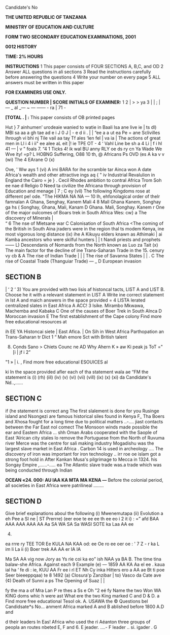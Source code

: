 Candidate's No

**THE UNITED REPUBLIC OF TANZANIA**

**MINISTRY OF EDUCATION AND CULTURE**

**FORM TWO SECONDARY EDUCATION EXAMINATIONS, 2001**

**0012 HISTORY**

**TIME: 2% HOURS**

**INSTRUCTIONS**
1 This paper consists of FOUR SECTIONS A, B,C, and OD
2 Answer ALL questions in ali sections
3 Read the instructions carefully before answering the questions
4 Write your number on every page
5 ALL answers must be written in this paper

**FOR EXAMINERS USE ONLY.**

**QUESTION NUMBER | SCORE INITIALS OF EXAMINER:**
1
2 | > > ya
3 | | ; | — _ al _— ~ — —— -
ra | 71 -

**[TOTAL . | :**
This paper consists of OB printed pages

Hut
} 7 ainhumen’
urodeaie wanied to watie in Baali Isa ane live ie | ts dl) MBI sa aa a gh tae ad e i
J 0
J | - e d ii .
| | “ee a a ut ea Pe =
ane Sclivilles Ihrough vi bhi nj Tile vail aa tay Tf ales ‘len fel
| va ia
| The actions of great men in
Ll i 4 i ii" ee alee aL eit
|! ie TPE OT -
4 ‘ Vahl Line be sh a 4 Li
| f i hl 41
— |
v "
foals 7. 
“4
1 Ticks 4!
ik wal BU anny
RLY oe ds ry cn Ya Wade We Wve ity!
=p? L
HOBNG Suffering,
O88 10 th,
@ Africans
Ps OVD (es
A
ka v
v
(wi) The 4
EArane
O
(x)

Ove, '
Ww ays 1
(vi) A imi BARA for ihe scramble tar Ainca won
   A date
Africa's wealth and other attractive ings aq { " iv Industrial Revalulion in England the Cairo =
je } . Cecil Rhodes ambition to contral Africa Trom Soh ee nae d Religio
0 Need ta civilize the Africana through provision of Education and menage
| 7 ; C
ey (vil) The following Kingdoms rose at different pe! ode. "The HIKMA NA NA —
10 Ih, ehfonolagical order of thelr famnalan
   A Ghana, Senghay, Kanem Mali 4
8 Mall Ghana Kanem, Songhay ga hs
( Songhay, Ghana, Mali, Kanam
   D Ghana. Mali, Songhay. Kanem r
One of the major oulcomes of Boars trek in South Africa Wes:
cw}
a The discovery of Minerals | \
“
6 The nse of Mletsane war
   C Calonisation of South Africa
<The coming of the British in South Aina jraders were in the region thal ts modem Kenya, ine most vigorous long distance
(ix)
ihe
   A Kikuyu elders knawn as Athimaki |
ai Kamba ancestors who were skilful hunters | |
t Nandi priests and prophets ——
L) Descendanis of Nomards from the North known as Luo za Tait
(x) The main factor for the decline of ine Trans-Saharan Trade in the 15. cenury vy cb &
   A The rise of Indian Trade | |
| The rise of Savanna States | |
. C The rise of Coastal Trade (Thanguiar Trade) —
_ D European invasion

## SECTION B
| ‘ 2 ‘
3) You are provided with two lisis af histoncal tacts, LIST A and LIST B. Choose he it with a relevant statement in LIST A Write ine correct statement in lst A and maich answers in the space provided
= 4
LISTA
lerated centralized slates in East Africa
   A ACC!
3 Isike. Mirambo Mkwawa, Machemba and Kabaka
   C One of the causes of Boer Trek in South Alnca
   D Moroccan invasion
   E The first establishment of the Cape colony
Find more free educational resources at

ih EE YA
Histoncai siete | East Afica.
|
On Sih in West Africa
Parthopation an Trans-Saharan tr
Dict 1 “ Mah emore
Sct with British talent

8. Conds Sano > Chiets Counc ne AD Why Ahern K » aw Ki peak js ToT
=" [i | jf i
2”
>
"1
» |
i.
,
Find more free educational ESOUICES al

ki
In the space provided afler each of tha statement wala ae
“FM the statement is
(i)
(rh)
(iil)
(iv)
(v)
(vi)
(vii)
(vill)
(ix)
(x)
(xi)
da
Candidate's Nd..,......

## SECTION C
if (he statement is correct ang
The first slalement is done for you
Rusinge island and Nsongezi are famous historical siles found in Kenya F_
Tha Boers and Xhosa fought for a long time due to political matters ..-....
jiast contacts between the Far East nol comect
The Monsoon winds made possible the ear and Eastem Africa ... shh
Oman Arabs cooperated with the Saople of East ‘Alrican city stales lo remove the
Portuguese from the North of Ruvuma river
Merce was the centre for sali making industry
Mogadishu was the largest slave market in East Africa .
Carbon 14 is used in archeology ....
The discovery of iron was important for iron technology .. irr roe oe islam got a strong foot hold in
After Kankan Musa's pilgrimage to Mecca in 1324. 
his Songay Empire ,......-..... ea
The Atlantic slave trade was.a trade which was being conducted through Indian

**OCEAN «24. 000: AU IAA KA MTA MA KENA —**
Before the colonial period, all societies in East Africa were patrilineal ........

## SECTION D
Give brief explanations aboul the following
(i) Mwenemutapa
(ii) Evolution a eh Pee a SI ne | ST Prerrre) (eer eoe te ee ee th ee eo i 2 it i} : =” afd
BAA AAA AAA AAA AA Aa SA WA SA Sa WASI SOTE ka Laa AA ee

4. 
ea rrre ry TEE TOR Ee KULA NA KAA od: ee Oe ro ee oer oe
: ' 7 Z - r ka L im li La ii
(i) Boer trek
AA AA er
IA IA

Ma SA AA
vig now
Jory as Ys rie coi ka eo” ish
NAA
ya BA
B. The time tina balaw-she
Africa. Against each 9
Example (e) — 1859
AA
KA Aa el ee
.
kaua ial ha ‘ fe di : ie, KUU AA Fr ee i rl ET Nh Cy inka Hitters ero a AA
ae Bt ti poe
Seer bieeeppqaa) te 8
1492
(a) Closura'p Zanzibar |
to) Vasco da Cate ave
{¢) Death of Sunni a ps The Opening of Suaz | |

fy the ma a of Mra Lan P
re thes a Ss e Oh "2 eé fy
Name the two Won WA KING
doms whic h were ast
What ere the two King marked C and D
&
D.
a Find more free educational
Tesol ok. A.
USAWA the
© Questions bel
Candidsate*s No...
anment Africa marked A and B
ablished before 1800 A.D and

d their leaders In Eas! Africa who used the ri Aéanton three groups of peopla an routes nbeted E, F and 6. E jeader. ....-
F leader .. si.
igader .
G